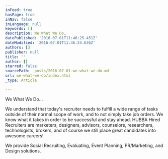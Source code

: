 ```yaml
---
inFeed: true
hasPage: true
inNav: false
inLanguage: null
keywords: []
description: We What We Do…
datePublished: '2016-07-01T11:46:25.451Z'
dateModified: '2016-07-01T11:46:24.636Z'
authors: []
publisher: null
title: ''
author: []
starred: false
sourcePath: _posts/2016-07-01-we-what-we-do.md
url: we-what-we-do/index.html
_type: Article

---
```

We What We Do...

We understand that today's recruiter needs to fulfill a wide range of tasks outside of their normal scope of work, and to not simply take job orders. We know what it takes in order to be successful and stay ahead. HUBBA Hired Recruiters are marketers, designers, advisors, counselors, researchers, technologists, brokers, and of course we still place great candidates into awesome careers!

We provide Social Recruiting, Evaluating, Event Planning, PR/Marketing, and Design solutions.